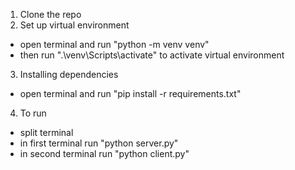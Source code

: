 1. Clone the repo 
2. Set up virtual environment
 - open terminal and run "python -m venv venv"
 - then run  ".\venv\Scripts\activate" to activate virtual environment
3. Installing dependencies
 - open terminal and run "pip install -r requirements.txt"
4. To run
 - split terminal 
 -  in first terminal run "python server.py"
 - in second terminal run "python client.py"